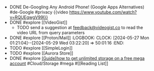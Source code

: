 - DONE De-Googling Any Android Phone! (Google Apps Alternatives) #de-Google #privacy
  {{video https://www.youtube.com/watch?v=RQUEgwgV99I}}
- DONE #explore [[VideoGist]]
	- TODO send a suggestion at [feedback@videogist.co](mailto:feedback@videogist.co) to read the video URL from query parameters
- DONE #explore [[Proton/Mail]]
  :LOGBOOK:
  CLOCK: [2024-05-27 Mon 01:21:04]--[2024-05-29 Wed 03:22:20] =>  50:01:16
  :END:
- TODO #explore [[SimpleLogin]]
- TODO #explore [[Aurora Store]]
- DONE #explore [(Guide)how to get unlimited storage on a free mega account](https://www.reddit.com/r/Piracy/comments/ffrkf3/guidehow_to_get_unlimited_storage_on_a_free_mega/) #Cloud/Storage #mega #[[Reading List]]